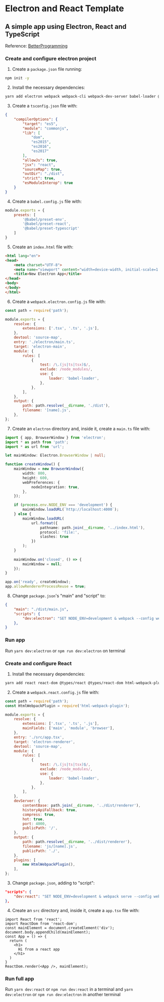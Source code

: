 # Electron and React Template
## A simple app using Electron, React and TypeScript

Reference:
[BetterProgramming](https://medium.com/better-programming/start-a-new-electron-app-with-react-and-typescript-cdd6d9997933)


### Create and configure electron project

1. Create a `package.json` file running:

```sh
npm init -y
```

2. Install the necessary dependencies:

```sh
yarn add electron webpack webpack-cli webpack-dev-server babel-loader @babel/core @babel/preset-env @babel/preset-react @babel/preset-typescript crossenv
```

3. Create a `tsconfig.json` file with:

```json
{
    "compilerOptions": {
        "target": "es5",
        "module": "commonjs",
        "lib": [
            "dom",
            "es2015",
            "es2016",
            "es2017"
        ],
        "allowJs": true,
        "jsx": "react",
        "sourceMap": true,
        "outDir": "./dist",
        "strict": true,
        "esModuleInterop": true
    }
}
```

4. Create a `babel.config.js` file with:

```js
module.exports = {
    presets: [
        '@babel/preset-env',
        '@babel/preset-react',
        '@babel/preset-typescript'
    ]
}
```

5. Create an `index.html` file with:

```html
<html lang="en">
<head>
    <meta charset="UTF-8">
    <meta name="viewport" content="width=device-width, initial-scale=1.0">
    <title>New Electron App</title>
</head>
<body>
</body>
</html>
```

6. Create a `webpack.electron.config.js` file with:

```js
const path = require('path');

module.exports = {
    resolve: {
        extensions: ['.tsx', '.ts', '.js'],
    },
    devtool: 'source-map',
    entry: './electron/main.ts',
    target: 'electron-main',
    module: {
        rules: [
            {
                test: /\.(js|ts|tsx)$/,
                exclude: /node_modules/,
                use: {
                    loader: 'babel-loader',
                },
            },
        ],
    },
    output: {
        path: path.resolve(__dirname, './dist'),
        filename: '[name].js',
    },
};
```

7. Create an `electron` directory and, inside it, create a `main.ts` file with:

```ts
import { app, BrowserWindow } from 'electron';
import * as path from 'path';
import * as url from 'url';

let mainWindow: Electron.BrowserWindow | null;

function createWindow() {
    mainWindow = new BrowserWindow({
        width: 800,
        height: 600,
        webPreferences: {
            nodeIntegration: true,
        },
    });

    if (process.env.NODE_ENV === 'development') {
        mainWindow.loadURL(`http://localhost:4000`);
    } else {
        mainWindow.loadURL(
            url.format({
                pathname: path.join(__dirname, '../index.html'),
                protocol: 'file:',
                slashes: true
            })
        );
    }
    
    mainWindow.on('closed', () => {
        mainWindow = null;
    });
}

app.on('ready', createWindow);
app.allowRendererProcessReuse = true;
```

8. Change `package.json`'s "main" and "script" to:
```json
{
    "main": "./dist/main.js",
    "scripts": {
        "dev:electron": "SET NODE_ENV=development & webpack --config webpack.electron.config.js --mode development && electron ."
    },
}
```


### Run app

Run `yarn dev:electron` or `npm run dev:electron` on terminal


### Create and configure React

1. Install the necessary dependencies:

```sh
yarn add react react-dom @types/react @types/react-dom html-webpack-plugin
```

2. Create a `webpack.react.config.js` file with:

```js
const path = require('path');
const HtmlWebpackPlugin = require('html-webpack-plugin');

module.exports = {
    resolve: {
        extensions: ['.tsx', '.ts', '.js'],
        mainFields: ['main', 'module', 'browser'],
    },
    entry: './src/app.tsx',
    target: 'electron-renderer',
    devtool: 'source-map',
    module: {
        rules: [
            {
                test: /\.(js|ts|tsx)$/,
                exclude: /node_modules/,
                use: {
                    loader: 'babel-loader',
                },
            },
        ],
    },
    devServer: {
        contentBase: path.join(__dirname, '../dist/renderer'),
        historyApiFallback: true,
        compress: true,
        hot: true,
        port: 4000,
        publicPath: '/',
    },
    output: {
        path: path.resolve(__dirname, '../dist/renderer'),
        filename: 'js/[name].js',
        publicPath: './',
    },
    plugins: [
        new HtmlWebpackPlugin(),
    ],
};
```

3. Change `package.json`, adding to "script":

```json
"scripts": {
    "dev:react": "SET NODE_ENV=development & webpack serve --config webpack.react.config.js --mode development"
},
```

4. Create an `src` directory and, inside it, create a `app.tsx` file with:
```tsx
import React from 'react';
import ReactDom from 'react-dom';
const mainElement = document.createElement('div');
document.body.appendChild(mainElement);
const App = () => {
  return (
    <h1>
      Hi from a react app
    </h1>
  )
}
ReactDom.render(<App />, mainElement);
```

### Run full app

Run `yarn dev:react` or `npm run dev:react` in a terminal and `yarn dev:electron` or `npm run dev:electron` in another terminal

